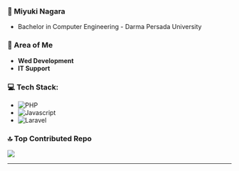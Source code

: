 ### 👻 Miyuki Nagara

- Bachelor in Computer Engineering - Darma Persada University

### 🌱 Area of Me

- **Wed Development**
- **IT Support**

### 💻 Tech Stack:

- ![PHP](https://img.shields.io/badge/php-black?style=for-the-badge&logo=php&logoColor=white)
- ![Javascript](https://img.shields.io/badge/javascript-black?style=for-the-badge&logo=javascript&logoColor=white)
- ![Laravel](https://img.shields.io/badge/laravel-black?style=for-the-badge&logo=laravel&logoColor=white)


### 🔝 Top Contributed Repo

![](https://github-contributor-stats.vercel.app/api?username=naagaraa&limit=5&theme=dark&combine_all_yearly_contributions=true)

---
